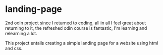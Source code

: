 # landing-page

2nd odin project since I returned to coding, all in all I feel great about returning to it, the refreshed odin course is fantastic, I'm learning and relearning a lot.

This project entails creating a simple landing page for a website using html and css.